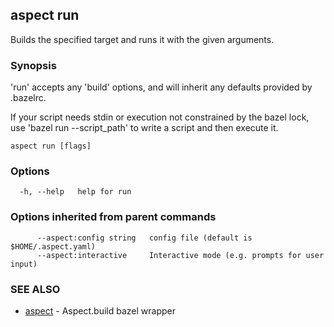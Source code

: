 ## aspect run

Builds the specified target and runs it with the given arguments.

### Synopsis

'run' accepts any 'build' options, and will inherit any defaults
provided by .bazelrc.

If your script needs stdin or execution not constrained by the bazel lock,
use 'bazel run --script_path' to write a script and then execute it.


```
aspect run [flags]
```

### Options

```
  -h, --help   help for run
```

### Options inherited from parent commands

```
      --aspect:config string   config file (default is $HOME/.aspect.yaml)
      --aspect:interactive     Interactive mode (e.g. prompts for user input)
```

### SEE ALSO

* [aspect](aspect.md)	 - Aspect.build bazel wrapper

